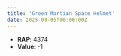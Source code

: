 ```yaml
---
title: 'Green Martian Space Helmet'
date: 2025-08-05T00:00:00Z
---
```

- **RAP**: 4374
- **Value**: -1
